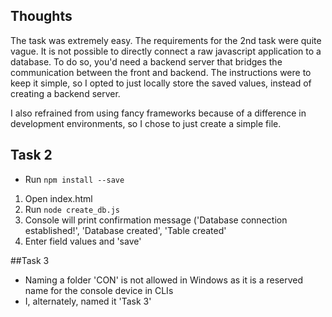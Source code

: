 ## Thoughts
The task was extremely easy. The requirements for the 2nd task were quite vague. It is 
not possible to directly connect a raw javascript application to a database. To do so, you'd 
need a backend server that bridges the communication between the front and backend. The 
instructions were to keep it simple, so I opted to just locally store the saved values, instead 
of creating a backend server.

I also refrained from using fancy frameworks because of a difference in development environments, 
so I chose to just create a simple file.

## Task 2
- Run `npm install --save`

1. Open index.html
2. Run `node create_db.js`
3. Console will print confirmation message ('Database connection established!', 'Database created', 'Table created'
4. Enter field values and 'save'

##Task 3
- Naming a folder 'CON' is not allowed in Windows as it is a reserved name for the console device in CLIs
- I, alternately, named it 'Task 3'
